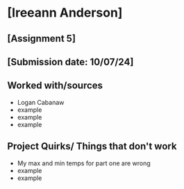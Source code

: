 # [Ireeann Anderson]
## [Assignment 5]
## [Submission date: 10/07/24]
## Worked with/sources 
* Logan Cabanaw
* example
* example
* example
## Project Quirks/ Things that don't work
* My max and min temps for part one are wrong
* example
* example
